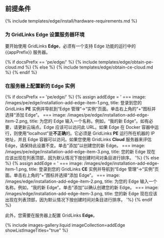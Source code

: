 ## 前提条件

{% include templates/edge/install/hardware-requirements.md %}

### 为 GridLinks Edge 设置服务器环境

要开始使用 GridLinks **Edge**，必须有一个支持 Edge 功能的运行中的 {{appPrefix}} 服务器。

{% if docsPrefix == 'pe/edge/' %}
{% include templates/edge/obtain-pe-cloud.md %}
{% else %}
{% include templates/edge/obtain-ce-cloud.md %}
{% endif %}

### 在服务器上配置新的 Edge 实例

{% if docsPrefix == 'pe/edge/' %}
{% assign addEdge = '
    ===
        image: /images/pe/edge/installation-add-edge-item-1.png,
        title: 登录到您的 GridLinks <b>PE</b> 实例并导航到“Edge 管理”->“实例”页面。单击右上角的“+”图标并选择“添加 Edge”。
    ===
        image: /images/pe/edge/installation-add-edge-item-2.png,
        title: 为您的 Edge 输入一个名称。例如，“我的新 Edge”。如有必要，请更新云端点。Edge 应该可以访问此 URL。如果 Edge 在 Docker 容器中运行，则使用“localhost”是<b>不正确</b>的。它必须是 GridLinks <b>PE</b> 运行所在机器的 IP 地址，并且 Edge 容器可以访问。如果您使用 GridLinks <b>Cloud</b> 服务器来评估 Edge，请保持此设置不变。单击“添加”以创建您的新 Edge。
    ===
        image: /images/pe/edge/installation-add-edge-item-3.png,
        title: 您的新 Edge 现在应该出现在列表顶部，因为默认情况下按创建时间对条目进行排序。
'%}
{% else %}
{% assign addEdge = '
    ===
        image: /images/edge/installation-add-edge-item-1.png,
        title: 登录到您的 GridLinks <b>CE</b> 实例并导航到“Edge 管理”->“实例”页面。单击右上角的“+”图标并选择“添加 Edge”。
    ===
        image: /images/edge/installation-add-edge-item-2.png,
        title: 为您的 Edge 输入一个名称。例如，“我的新 Edge”。单击“添加”以确认创建您的新 Edge。
    ===
        image: /images/edge/installation-add-edge-item-3.png,
        title: 您的新 Edge 现在应该出现在列表顶部，因为默认情况下按创建时间对条目进行排序。
'%}
{% endif %}

此外，您需要在服务器上配置 GridLinks **Edge**。

{% include images-gallery.liquid imageCollection=addEdge showListImageTitles="true" %}